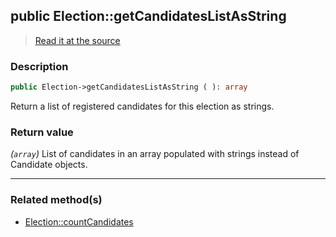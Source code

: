 ## public Election::getCandidatesListAsString

> [Read it at the source](https://github.com/julien-boudry/Condorcet/blob/master/src/ElectionProcess/CandidatesProcess.php#L64)

### Description    

```php
public Election->getCandidatesListAsString ( ): array
```

Return a list of registered candidates for this election as strings.
    

### Return value   

*(`array`)* List of candidates in an array populated with strings instead of Candidate objects.


---------------------------------------

### Related method(s)      

* [Election::countCandidates](/Docs/ApiReferences/Election%20Class/Election--countCandidates.md)    
